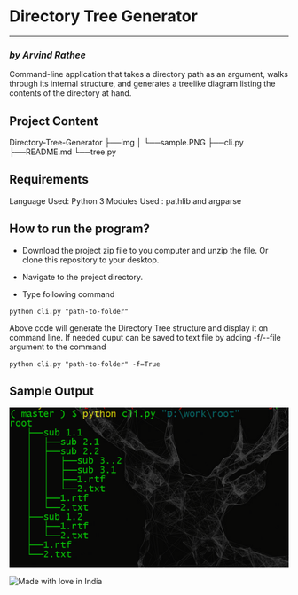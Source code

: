 # Directory Tree Generator
***
### _by Arvind Rathee_

Command-line application that takes a directory path as an argument, walks through its internal structure,
and generates a treelike diagram listing the contents of the directory at hand.

## Project Content

Directory-Tree-Generator
   ├──img
   │  └──sample.PNG
   ├──cli.py
   ├──README.md
   └──tree.py

## Requirements

Language Used: Python 3
Modules Used : pathlib and argparse

## How to run the program?

- Download the project zip file to you computer and unzip the file. Or clone this
repository to your desktop.

- Navigate to the project directory.

- Type following command

```commandline
python cli.py "path-to-folder"
```

Above code will generate the Directory Tree structure and display it on command line.
If needed ouput can be saved to text file by adding -f/--file argument to the command

```commandline
python cli.py "path-to-folder" -f=True
```

## Sample Output

![sample_output](./img/sample.png)

![Made with love in India](https://madewithlove.now.sh/in?heart=true&template=for-the-badge)